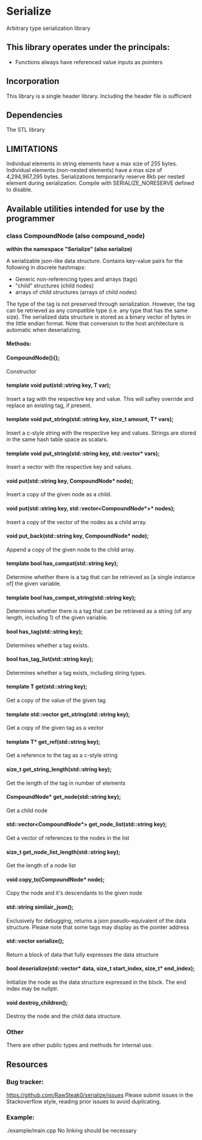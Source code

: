 # Serialize

Arbitrary type serialization library

## This library operates under the principals:

- Functions always have referenced value inputs as pointers

## Incorporation

This library is a single header library. Including the header file is sufficient

## Dependencies

The STL library

## LIMITATIONS

Individual elements in string elements have a max size of 255 bytes. 
Individual elements (non-nested elements) have a max size of 4,294,967,295 bytes. 
Serializations temporarily reserve 8kb per nested element during serialization. Compile with SERIALIZE_NORESERVE defined to disable.

## Available utilities intended for use by the programmer

### class CompoundNode (also compound_node)
**within the namespace "Serialize" (also serialize)**

A serializable json-like data structure. Contains key-value pairs for the following in discrete hashmaps:

- Generic non-referencing types and arrays (tags)
- "child" structures (child nodes)
- arrays of child structures (arrays of child nodes)

The type of the tag is not preserved through serialization. However, the tag can be retrieved as any compatible type (i.e. any type that has the same size). The serialized data structure is stored as a binary vector of bytes in the little endian format. Note that conversion to the host architecture is automatic when deserializing.

#### Methods:

#### CompoundNode(){};

Constructor

#### template<typename T> void put(std::string key, T var);

Insert a tag with the respective key and value. This will safley override and replace an existing tag, if present.


#### template<typename T> void put_string(std::string key, size_t amount, T* vars);

Insert a c-style string with the respective key and values. Strings are stored in the same hash table space as scalars.


#### template<typename T> void put_string(std::string key, std::vector<T>* vars);

Insert a vector with the respective key and values.


#### void put(std::string key, CompoundNode* node);

Insert a copy of the given node as a child.


#### void put(std::string key, std::vector<CompoundNode*>* nodes);

Insert a copy of the vector of the nodes as a child array.


#### void put_back(std::string key, CompoundNode* node);

Append a copy of the given node to the child array.


#### template<typename T> bool has_compat(std::string key);

Determine whether there is a tag that can be retrieved as [a single instance of] the given variable.


#### template<typename T> bool has_compat_string(std::string key);

Determines whether there is a tag that can be retrieved as a string (of any length, including 1) of the given variable.


#### bool has_tag(std::string key);

Determines whether a tag exists.


#### bool has_tag_list(std::string key);

Determines whether a tag exists, including string types.


#### template<typename T> T get(std::string key);

Get a copy of the value of the given tag


#### template<typename T> std::vector<T> get_string(std::string key);

Get a copy of the given tag as a vector


#### template<typename T> T* get_ref(std::string key);

Get a reference to the tag as a c-style string


#### size_t get_string_length(std::string key);

Get the length of the tag in number of elements


#### CompoundNode* get_node(std::string key);

Get a child node


#### std::vector<CompoundNode*> get_node_list(std::string key);

Get a vector of references to the nodes in the list


#### size_t get_node_list_length(std::string key);

Get the length of a node list


#### void copy_to(CompoundNode* node);

Copy the node and it's descendants to the given node


#### std::string similair_json();

Exclusively for debugging, returns a json pseudo-equivalent of the data structure. Please note that some tags may display as the pointer address

#### std::vector<char> serialize();

Return a block of data that fully expresses the data structure


#### bool deserialize(std::vector<char>* data, size_t start_index, size_t* end_index);

Initialize the node as the data structure expressed in the block. The end index may be nullptr.
 

#### void destroy_children();

Destroy the node and the child data structure.

### Other

There are other public types and methods for internal use.

## Resources

### Bug tracker:

https://github.com/RawSteak0/serialize/issues
Please submit issues in the Stackoverflow style, reading prior issues to avoid duplicating.

### Example:

./example/main.cpp
No linking should be necessary
